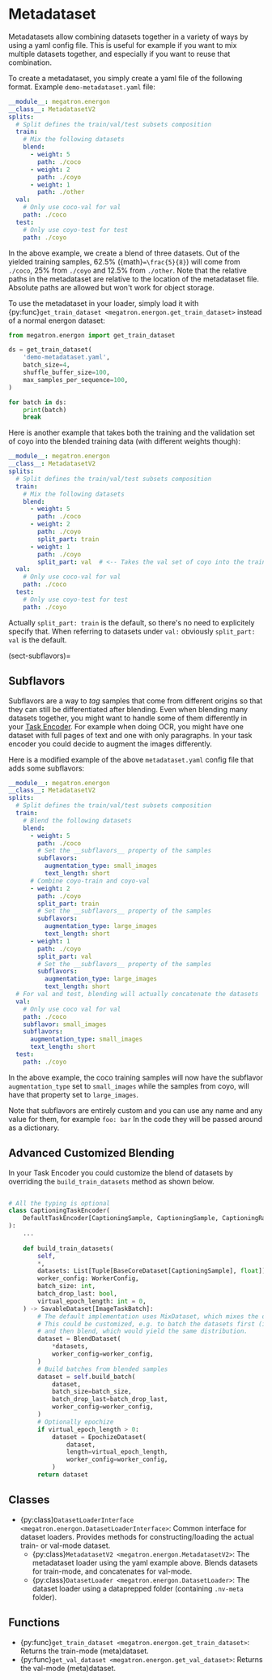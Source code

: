 <!--- Copyright (c) 2024, NVIDIA CORPORATION.
SPDX-License-Identifier: BSD-3-Clause -->

# Metadataset

Metadatasets allow combining datasets together in a variety of ways by using a yaml config file.
This is useful for example if you want to mix multiple datasets together, and especially if you want to reuse that combination.

To create a metadataset, you simply create a yaml file of the following format.
Example `demo-metadataset.yaml` file:

```yaml
__module__: megatron.energon
__class__: MetadatasetV2
splits:
  # Split defines the train/val/test subsets composition 
  train:
    # Mix the following datasets
    blend:
      - weight: 5
        path: ./coco
      - weight: 2
        path: ./coyo
      - weight: 1
        path: ./other
  val:
    # Only use coco-val for val
    path: ./coco
  test:
    # Only use coyo-test for test
    path: ./coyo
```


In the above example, we create a blend of three datasets. Out of the yielded training samples, 62.5% ({math}`=\frac{5}{8}`) will come from `./coco`, 25% from `./coyo` and 12.5% from `./other`.
Note that the relative paths in the metadataset are relative to the location of the metadataset file. Absolute paths are allowed but won't work for object storage.

To use the metadataset in your loader, simply load it with {py:func}`get_train_dataset <megatron.energon.get_train_dataset>` instead of a normal energon dataset:
```python
from megatron.energon import get_train_dataset

ds = get_train_dataset(
    'demo-metadataset.yaml',
    batch_size=4,
    shuffle_buffer_size=100,
    max_samples_per_sequence=100,
)

for batch in ds:
    print(batch)
    break

```

Here is another example that takes both the training and the validation set of coyo into the blended training data (with different weights though):

```yaml
__module__: megatron.energon
__class__: MetadatasetV2
splits:
  # Split defines the train/val/test subsets composition 
  train:
    # Mix the following datasets
    blend:
      - weight: 5
        path: ./coco
      - weight: 2
        path: ./coyo
        split_part: train
      - weight: 1
        path: ./coyo
        split_part: val  # <-- Takes the val set of coyo into the train split
  val:
    # Only use coco-val for val
    path: ./coco
  test:
    # Only use coyo-test for test
    path: ./coyo
```

Actually `split_part: train` is the default, so there's no need to explicitely specify that.
When referring to datasets under `val:` obviously `split_part: val` is the default.

(sect-subflavors)=
## Subflavors

Subflavors are a way to *tag* samples that come from different origins so that they can still be differentiated after blending.
Even when blending many datasets together, you might want to handle some of them differently in your [Task Encoder](task_encoder).
For example when doing OCR, you might have one dataset with full pages of text and one with only paragraphs. In your task encoder you could decide to augment the images differently.

Here is a modified example of the above `metadataset.yaml` config file that adds some subflavors:
```yaml
__module__: megatron.energon
__class__: MetadatasetV2
splits:
  # Split defines the train/val/test subsets composition 
  train:
    # Blend the following datasets
    blend:
      - weight: 5
        path: ./coco
        # Set the __subflavors__ property of the samples
        subflavors:
          augmentation_type: small_images
          text_length: short
      # Combine coyo-train and coyo-val
      - weight: 2
        path: ./coyo
        split_part: train
        # Set the __subflavors__ property of the samples
        subflavors:
          augmentation_type: large_images
          text_length: short
      - weight: 1
        path: ./coyo
        split_part: val
        # Set the __subflavors__ property of the samples
        subflavors:
          augmentation_type: large_images
          text_length: short
  # For val and test, blending will actually concatenate the datasets
  val:
    # Only use coco val for val
    path: ./coco
    subflavor: small_images
    subflavors:
      augmentation_type: small_images
      text_length: short
  test:
    path: ./coyo
```

In the above example, the coco training samples will now have the subflavor `augmentation_type` set to `small_images` while the samples from coyo, will have that property set to `large_images`.

Note that subflavors are entirely custom and you can use any name and any value for them, for example `foo: bar`
In the code they will be passed around as a dictionary.


## Advanced Customized Blending

In your Task Encoder you could customize the blend of datasets by overriding the `build_train_datasets` method as shown below.

```py

# All the typing is optional
class CaptioningTaskEncoder(
    DefaultTaskEncoder[CaptioningSample, CaptioningSample, CaptioningRawBatch, CaptioningBatch]
):
    ...
    
    def build_train_datasets(
        self,
        *,
        datasets: List[Tuple[BaseCoreDataset[CaptioningSample], float]],
        worker_config: WorkerConfig,
        batch_size: int,
        batch_drop_last: bool,
        virtual_epoch_length: int = 0,
    ) -> SavableDataset[ImageTaskBatch]:
        # The default implementation uses MixDataset, which mixes the datasets according to their weights
        # This could be customized, e.g. to batch the datasets first (i.e. each batch only contains data from a single datset)
        # and then blend, which would yield the same distribution.
        dataset = BlendDataset(
            *datasets,
            worker_config=worker_config,
        )
        # Build batches from blended samples
        dataset = self.build_batch(
            dataset,
            batch_size=batch_size,
            batch_drop_last=batch_drop_last,
            worker_config=worker_config,
        )
        # Optionally epochize
        if virtual_epoch_length > 0:
            dataset = EpochizeDataset(
                dataset,
                length=virtual_epoch_length,
                worker_config=worker_config,
            )
        return dataset

```


## Classes
* {py:class}`DatasetLoaderInterface <megatron.energon.DatasetLoaderInterface>`: Common interface for dataset loaders. Provides methods for constructing/loading the actual train- or val-mode dataset.
  * {py:class}`MetadatasetV2 <megatron.energon.MetadatasetV2>`: The metadataset loader using the yaml example above. Blends datasets for train-mode, and concatenates for val-mode.
  * {py:class}`DatasetLoader <megatron.energon.DatasetLoader>`: The dataset loader using a dataprepped folder (containing `.nv-meta` folder).

## Functions
* {py:func}`get_train_dataset <megatron.energon.get_train_dataset>`: Returns the train-mode (meta)dataset.
* {py:func}`get_val_dataset <megatron.energon.get_val_dataset>`: Returns the val-mode (meta)dataset.
